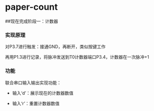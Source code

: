 # paper-count

##现在完成阶段一：计数器

### 实现原理

对P3.7进行触发：接通GND，再断开，类似按键工作

再用P1.3进行记录，将脉冲发送到T0计数器端口P3.4，计数器在一次脉冲+1

### 功能

联合串口输入输出实现功能：

- 输入‘d’：展示现在的计数器数值

- 输入‘r’：重置计数器数值
